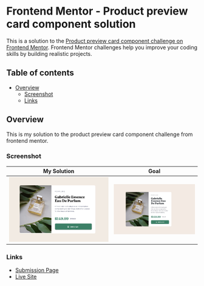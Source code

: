 # Frontend Mentor - Product preview card component solution

This is a solution to the [Product preview card component challenge on Frontend Mentor](https://www.frontendmentor.io/challenges/product-preview-card-component-GO7UmttRfa). Frontend Mentor challenges help you improve your coding skills by building realistic projects. 

## Table of contents

- [Overview](#overview)
  - [Screenshot](#screenshot)
  - [Links](#links)

## Overview
This is my solution to the product preview card component challenge from frontend mentor.

### Screenshot
|            My Solution            |        Goal         |
|:---------------------------------:|:-------------------:|
| ![My Solution0](./mysolution.jpg) | ![Goal](./goal.jpg) |

### Links
- [Submission Page](https://www.frontendmentor.io/solutions/product-preview-card-using-stylus-G2AAdqyto_)
- [Live Site](https://blankztheather.github.io/product-preview-card-challenge)
